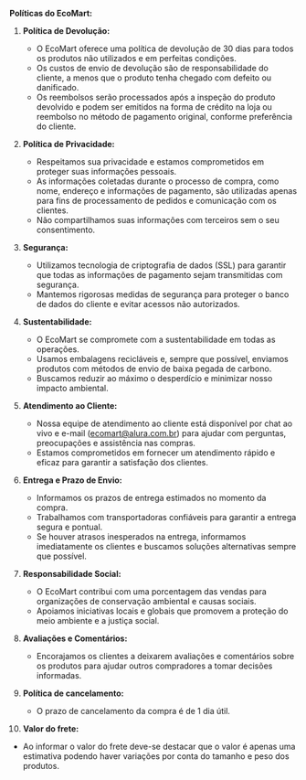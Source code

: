 **Políticas do EcoMart:**

1. **Política de Devolução:**
   - O EcoMart oferece uma política de devolução de 30 dias para todos os produtos não utilizados e em perfeitas condições.
   - Os custos de envio de devolução são de responsabilidade do cliente, a menos que o produto tenha chegado com defeito ou danificado.
   - Os reembolsos serão processados após a inspeção do produto devolvido e podem ser emitidos na forma de crédito na loja ou reembolso no método de pagamento original, conforme preferência do cliente.

2. **Política de Privacidade:**
   - Respeitamos sua privacidade e estamos comprometidos em proteger suas informações pessoais.
   - As informações coletadas durante o processo de compra, como nome, endereço e informações de pagamento, são utilizadas apenas para fins de processamento de pedidos e comunicação com os clientes.
   - Não compartilhamos suas informações com terceiros sem o seu consentimento.

3. **Segurança:**
   - Utilizamos tecnologia de criptografia de dados (SSL) para garantir que todas as informações de pagamento sejam transmitidas com segurança.
   - Mantemos rigorosas medidas de segurança para proteger o banco de dados do cliente e evitar acessos não autorizados.

4. **Sustentabilidade:**
   - O EcoMart se compromete com a sustentabilidade em todas as operações.
   - Usamos embalagens recicláveis e, sempre que possível, enviamos produtos com métodos de envio de baixa pegada de carbono.
   - Buscamos reduzir ao máximo o desperdício e minimizar nosso impacto ambiental.

5. **Atendimento ao Cliente:**
   - Nossa equipe de atendimento ao cliente está disponível por chat ao vivo e e-mail (ecomart@alura.com.br) para ajudar com perguntas, preocupações e assistência nas compras.
   - Estamos comprometidos em fornecer um atendimento rápido e eficaz para garantir a satisfação dos clientes.

6. **Entrega e Prazo de Envio:**
   - Informamos os prazos de entrega estimados no momento da compra.
   - Trabalhamos com transportadoras confiáveis para garantir a entrega segura e pontual.
   - Se houver atrasos inesperados na entrega, informamos imediatamente os clientes e buscamos soluções alternativas sempre que possível.

7. **Responsabilidade Social:**
   - O EcoMart contribui com uma porcentagem das vendas para organizações de conservação ambiental e causas sociais.
   - Apoiamos iniciativas locais e globais que promovem a proteção do meio ambiente e a justiça social.

8. **Avaliações e Comentários:**
   - Encorajamos os clientes a deixarem avaliações e comentários sobre os produtos para ajudar outros compradores a tomar decisões informadas.

9. **Política de cancelamento:**
   - O prazo de cancelamento da compra é de 1 dia útil.

10. **Valor do frete:**
   - Ao informar o valor do frete deve-se destacar que o valor é apenas uma estimativa podendo haver variações por conta do tamanho e peso dos produtos.